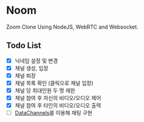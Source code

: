 # Noom

Zoom Clone Using NodeJS, WebRTC and Websocket.

## Todo List

- [x] 닉네임 설정 및 변경
- [x] 채널 생성, 입장
- [x] 채널 퇴장
- [x] 채널 목록 확인 (클릭으로 채널 입장)
- [x] 채널 당 최대인원 두 명 제한
- [x] 채널 참여 후 자신의 비디오/오디오 제어
- [x] 채널 참여 후 타인의 비디오/오디오 출력
- [ ] [DataChannels](https://webrtc.org/getting-started/data-channels)를 이용해 채팅 구현
